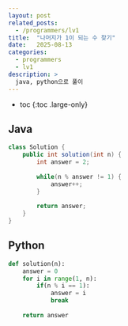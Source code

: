 ```yaml
---
layout: post
related_posts:
  - /programmers/lv1
title:  "나머지가 1이 되는 수 찾기"
date:   2025-08-13
categories:
  - programmers
  - lv1
description: >
  java, python으로 풀이
---
```

* toc
{:toc .large-only}

## Java
```java
class Solution {
    public int solution(int n) {
        int answer = 2;
        
        while(n % answer != 1) {
            answer++;
        }
        
        return answer;
    }
}
```

## Python
```python
def solution(n):
    answer = 0
    for i in range(1, n):
        if(n % i == 1):
            answer = i
            break
    
    return answer
```